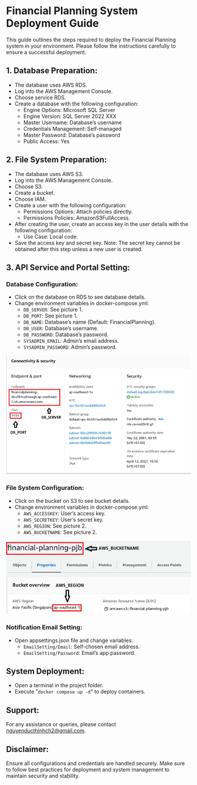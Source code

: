 # Financial Planning System Deployment Guide

This guide outlines the steps required to deploy the Financial Planning system in your environment. Please follow the instructions carefully to ensure a successful deployment.

## 1. Database Preparation:

- The database uses AWS RDS.
- Log into the AWS Management Console.
- Choose service RDS.
- Create a database with the following configuration:
  - Engine Options: Microsoft SQL Server
  - Engine Version: SQL Server 2022 XXX
  - Master Username: Database’s username
  - Credentials Management: Self-managed
  - Master Password: Database’s password
  - Public Access: Yes

## 2. File System Preparation:

- The database uses AWS S3.
- Log into the AWS Management Console.
- Choose S3.
- Create a bucket.
- Choose IAM.
- Create a user with the following configuration:
  - Permissions Options: Attach policies directly.
  - Permissions Policies: AmazonS3FullAccess.
- After creating the user, create an access key in the user details with the following configuration:
  - Use Case: Local code.
- Save the access key and secret key. Note: The secret key cannot be obtained after this step unless a new user is created.

## 3. API Service and Portal Setting:

### Database Configuration:

- Click on the database on RDS to see database details.
- Change environment variables in docker-compose.yml:
  - `DB_SERVER`: See picture 1.
  - `DB_PORT`: See picture 1.
  - `DB_NAME`: Database’s name (Default: FinancialPlanning).
  - `DB_USER`: Database’s username.
  - `DB_PASSWORD`: Database’s password.
  - `SYSADMIN_EMAIL`: Admin’s email address.
  - `SYSADMIN_PASSWORD`: Admin’s password.

![RDS Configuration](./src/rds.png)

### File System Configuration:

- Click on the bucket on S3 to see bucket details.
- Change environment variables in docker-compose.yml:
  - `AWS_ACCESSKEY`: User’s access key.
  - `AWS_SECRETKEY`: User’s secret key.
  - `AWS_REGION`: See picture 2.
  - `AWS_BUCKETNAME`: See picture 2.

![S3 Configuration](./src/s3.png)

### Notification Email Setting:

- Open appsettings.json file and change variables:
  - `EmailSetting/Email`: Self-chosen email address.
  - `EmailSetting/Password`: Email’s app password.

## System Deployment:

- Open a terminal in the project folder.
- Execute "`docker compose up -d`" to deploy containers.

## Support:

For any assistance or queries, please contact nguyenducthinhch2@gmail.com.

## Disclaimer:

Ensure all configurations and credentials are handled securely. Make sure to follow best practices for deployment and system management to maintain security and stability.
